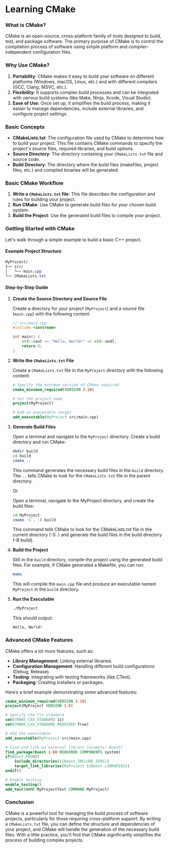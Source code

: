 # Learning CMake

### What is CMake?

CMake is an open-source, cross-platform family of tools designed to build, test, and package software. The primary purpose of CMake is to control the compilation process of software using simple platform and compiler-independent configuration files.

### Why Use CMake?

1. **Portability**: CMake makes it easy to build your software on different platforms (Windows, macOS, Linux, etc.) and with different compilers (GCC, Clang, MSVC, etc.).
2. **Flexibility**: It supports complex build processes and can be integrated with various build systems (like Make, Ninja, Xcode, Visual Studio).
3. **Ease of Use**: Once set up, it simplifies the build process, making it easier to manage dependencies, include external libraries, and configure project settings.

### Basic Concepts

- **CMakeLists.txt**: The configuration file used by CMake to determine how to build your project. This file contains CMake commands to specify the project's source files, required libraries, and build options.
- **Source Directory**: The directory containing your `CMakeLists.txt` file and source code.
- **Build Directory**: The directory where the build files (makefiles, project files, etc.) and compiled binaries will be generated.

### Basic CMake Workflow

1. **Write a `CMakeLists.txt` file**: This file describes the configuration and rules for building your project.
2. **Run CMake**: Use CMake to generate build files for your chosen build system.
3. **Build the Project**: Use the generated build files to compile your project.

### Getting Started with CMake

Let's walk through a simple example to build a basic C++ project.

#### Example Project Structure

```css
MyProject/
├── src/
│   └── main.cpp
└── CMakeLists.txt
```

#### Step-by-Step Guide

1. **Create the Source Directory and Source File**

    Create a directory for your project (`MyProject`) and a source file (`main.cpp`) with the following content:

    ```cpp
    // src/main.cpp
    #include <iostream>

    int main() {
        std::cout << "Hello, World!" << std::endl;
        return 0;
    }
    ```

2. **Write the `CMakeLists.txt` File**

    Create a `CMakeLists.txt` file in the `MyProject` directory with the following content:

    ```cmake
    # Specify the minimum version of CMake required
    cmake_minimum_required(VERSION 3.10)

    # Set the project name
    project(MyProject)

    # Add an executable target
    add_executable(MyProject src/main.cpp)
    ```

3. **Generate Build Files**

    Open a terminal and navigate to the `MyProject` directory. Create a build directory and run CMake:

    ```sh
    mkdir build
    cd build
    cmake ..
    ```

    This command generates the necessary build files in the `build` directory. The `..` tells CMake to look for the `CMakeLists.txt` file in the parent directory.

    Or

    Open a terminal, navigate to the MyProject directory, and create the build files:

    ```sh
    cd MyProject
    cmake -S . -B build
    ```

    This command tells CMake to look for the CMakeLists.txt file in the current directory (-S .) and generate the build files in the build directory (-B build).

4. **Build the Project**

    Still in the `build` directory, compile the project using the generated build files. For example, if CMake generated a Makefile, you can run:

    ```sh
    make
    ```

    This will compile the `main.cpp` file and produce an executable named `MyProject` in the `build` directory.

5. **Run the Executable**

    ```sh
    ./MyProject
    ```

    This should output:

    ```
    Hello, World!
    ```

### Advanced CMake Features

CMake offers a lot more features, such as:

- **Library Management**: Linking external libraries.
- **Configuration Management**: Handling different build configurations (Debug, Release).
- **Testing**: Integrating with testing frameworks (like CTest).
- **Packaging**: Creating installers or packages.

Here’s a brief example demonstrating some advanced features:

```cmake
cmake_minimum_required(VERSION 3.10)
project(MyProject VERSION 1.0)

# Specify the C++ standard
set(CMAKE_CXX_STANDARD 11)
set(CMAKE_CXX_STANDARD_REQUIRED True)

# Add the executable
add_executable(MyProject src/main.cpp)

# Find and link an external library (example: Boost)
find_package(Boost 1.60 REQUIRED COMPONENTS system)
if(Boost_FOUND)
    include_directories(${Boost_INCLUDE_DIRS})
    target_link_libraries(MyProject ${Boost_LIBRARIES})
endif()

# Enable testing
enable_testing()
add_test(NAME MyProjectTest COMMAND MyProject)
```

### Conclusion

CMake is a powerful tool for managing the build process of software projects, particularly for those requiring cross-platform support. By writing a `CMakeLists.txt` file, you can define the structure and dependencies of your project, and CMake will handle the generation of the necessary build files. With a little practice, you'll find that CMake significantly simplifies the process of building complex projects.
